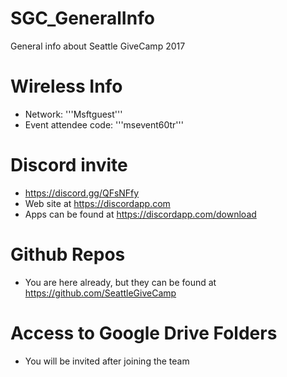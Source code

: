 # SGC_GeneralInfo
General info about Seattle GiveCamp 2017

# Wireless Info
- Network: '''Msftguest'''
- Event attendee code: '''msevent60tr'''

# Discord invite
- https://discord.gg/QFsNFfy
- Web site at https://discordapp.com
- Apps can be found at https://discordapp.com/download

# Github Repos
- You are here already, but they can be found at https://github.com/SeattleGiveCamp

# Access to Google Drive Folders
- You will be invited after joining the team
